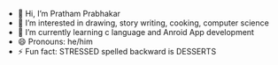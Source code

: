 - 👋 Hi, I’m Pratham Prabhakar
- 👀 I’m interested in drawing, story writing, cooking, computer science
- 🌱 I’m currently learning c language and Anroid App development
- 😄 Pronouns: he/him
- ⚡ Fun fact: STRESSED spelled backward is DESSERTS

<!---
firstprthm/firstprthm is a ✨ special ✨ repository because its `README.md` (this file) appears on your GitHub profile.
You can click the Preview link to take a look at your changes.
--->
